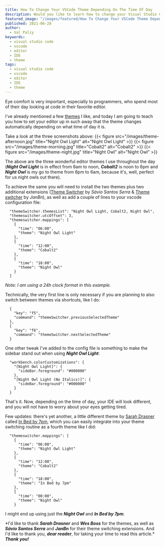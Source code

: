 ```yaml
---
title: How To Change Your VSCode Theme Depending On The Time Of Day
description: Would you like to learn how to change your Visual Studio Code theme as time goes by? Read on!
featured_image: "/images/featured/How To Change Your VSCode Theme Depending On The Time Of Day.jpg"
published: 2021-06-28
author:
  - Val Paliy
keywords:
  - visual studio code
  - vscode
  - editor
  - IDE
  - theme
tags:
  - visual studio code
  - vscode
  - editor
  - IDE
  - theme
---
```


Eye comfort is very important, especially to programmers, who spend most of their day looking at code in their favorite editor.

I've already mentioned a few [themes](https://valticus.pro/tags/theme/) I like, and today I am going to teach you how to set your editor up in such away that the theme changes automatically depending on what time of day it is.

Take a look at the three screenshots above:
{{< figure src="/images/theme-afternoon.jpg" title="Night Owl Light" alt="Night Owl Light" >}}
{{< figure src="/images/theme-morning.jpg" title="Cobalt2" alt="Cobalt2" >}}
{{< figure src="/images/theme-night.jpg" title="Night Owl" alt="Night Owl" >}}

The above are the three wonderful editor themes I use throughout the day (**_Night Owl Light_** is in effect from 6am to noon, **_Cobalt2_** is noon to 6pm and **_Night Owl_** is my go to theme from 6pm to 6am, because it's, well, perfect for us night owls out there).

To achieve the same you will need to install the two themes plus two additional extensions ([Theme Switcher](https://marketplace.visualstudio.com/items?itemName=savioserra.theme-switcher) by _Sávio Santos Serra_ & [Theme switcher](https://marketplace.visualstudio.com/items?itemName=JanBn.vscode-theme-switcher) by _JanBn_), as well as add a couple of lines to your vscode configuration file:

```
  "themeSwitcher.themesList": "Night Owl Light, Cobalt2, Night Owl",
  "themeswitcher.utcOffset": 3,
  "themeswitcher.mappings": [
    {
      "time": "06:00",
      "theme": "Night Owl Light"
    },
    {
      "time": "12:00",
      "theme": "Cobalt2"
    },
    {
      "time": "18:00",
      "theme": "Night Owl"
    }
  ]
```

_Note: I am using a 24h clock format in this example._

Technically, the very first line is only necessary if you are planning to also switch between themes via shortcuts, like I do:

```
  {
    "key": "f5",
    "command": "themeSwitcher.previousSelectedTheme"
  },
  {
    "key": "f6",
    "command": "themeSwitcher.nextSelectedTheme"
  }

```

One other tweak I've added to the config file is something to make the sidebar stand out when using **_Night Owl Light_**:

```
  "workbench.colorCustomizations": {
    "[Night Owl Light]": {
      "sideBar.foreground": "#000000"
    },
    "[Night Owl Light (No Italics)]": {
      "sideBar.foreground": "#000000"
    }
  }
```

That's it. Now, depending on the time of day, your IDE will look different, and you will not have to worry about your eyes getting tired.

Few updates: there's yet another, a little different theme by [Sarah Drasner](https://sarahdrasnerdesign.com/) called [In Bed by 7pm](https://marketplace.visualstudio.com/items?itemName=sdras.inbedby7pm), which you can easily integrate into your theme switching routine as a fourth theme like I did:

```
  "themeswitcher.mappings": [
    {
      "time": "06:00",
      "theme": "Night Owl Light"
    },
    {
      "time": "12:00",
      "theme": "Cobalt2"
    },
    {
      "time": "18:00",
      "theme": "In Bed by 7pm"
    },
    {
      "time": "00:00",
      "theme": "Night Owl"
    }
```

I might end up using just the **_Night Owl_** and **_In Bed by 7pm_**.

\*I'd like to thank **_Sarah Drasner_** and **_Wes Boss_** for the themes, as well as **_Sávio Santos Serra_** and **_JanBn_** for their theme switching extensions. And I'd like to thank you, **_dear reader_**, for taking your time to read this article.\* **_Thank you!_**
